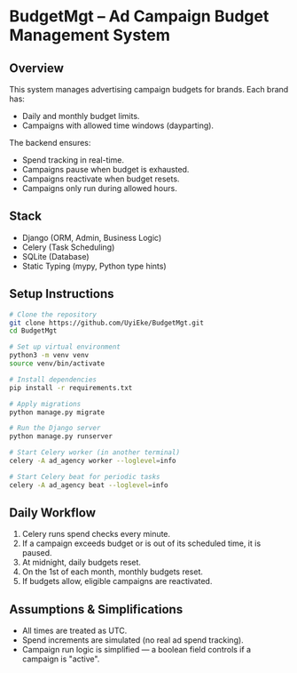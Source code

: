 # BudgetMgt – Ad Campaign Budget Management System

## Overview

This system manages advertising campaign budgets for brands. Each brand has:
- Daily and monthly budget limits.
- Campaigns with allowed time windows (dayparting).

The backend ensures:
- Spend tracking in real-time.
- Campaigns pause when budget is exhausted.
- Campaigns reactivate when budget resets.
- Campaigns only run during allowed hours.

## Stack

- Django (ORM, Admin, Business Logic)
- Celery (Task Scheduling)
- SQLite (Database)
- Static Typing (mypy, Python type hints)

## Setup Instructions

```bash
# Clone the repository
git clone https://github.com/UyiEke/BudgetMgt.git
cd BudgetMgt

# Set up virtual environment
python3 -m venv venv
source venv/bin/activate

# Install dependencies
pip install -r requirements.txt

# Apply migrations
python manage.py migrate

# Run the Django server
python manage.py runserver

# Start Celery worker (in another terminal)
celery -A ad_agency worker --loglevel=info

# Start Celery beat for periodic tasks
celery -A ad_agency beat --loglevel=info
```

## Daily Workflow

1. Celery runs spend checks every minute.
2. If a campaign exceeds budget or is out of its scheduled time, it is paused.
3. At midnight, daily budgets reset.
4. On the 1st of each month, monthly budgets reset.
5. If budgets allow, eligible campaigns are reactivated.

## Assumptions & Simplifications

- All times are treated as UTC.
- Spend increments are simulated (no real ad spend tracking).
- Campaign run logic is simplified — a boolean field controls if a campaign is "active".
